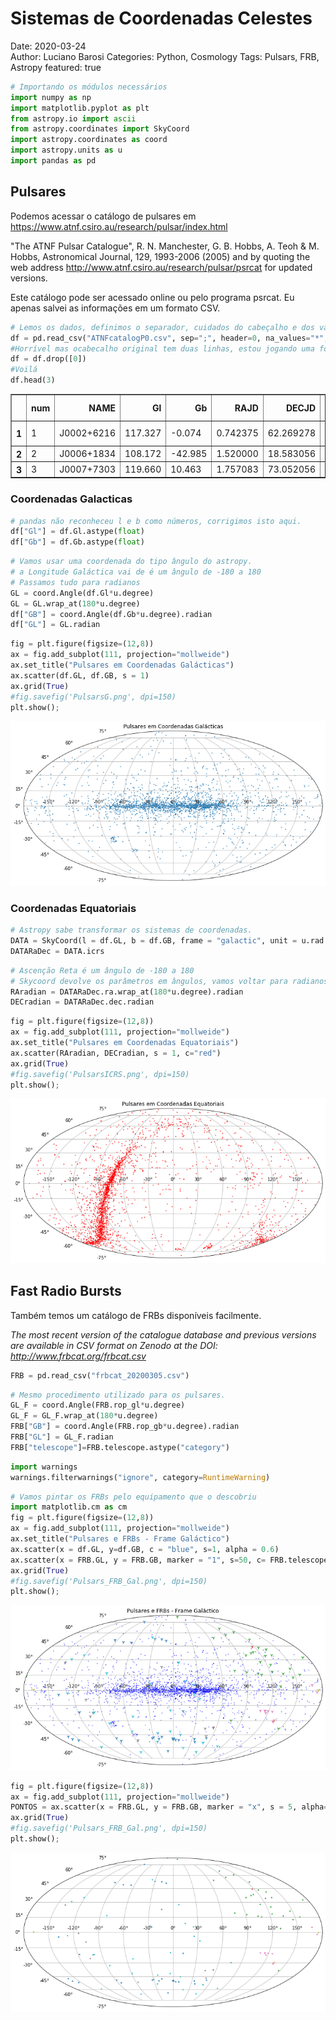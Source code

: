# Sistemas de Coordenadas Celestes

Date: 2020-03-24  
Author: Luciano Barosi
Categories: Python, Cosmology
Tags: Pulsars, FRB, Astropy 
featured: true
<!--eofm-->


```python
# Importando os módulos necessários
import numpy as np
import matplotlib.pyplot as plt
from astropy.io import ascii
from astropy.coordinates import SkyCoord
import astropy.coordinates as coord
import astropy.units as u
import pandas as pd
```

## Pulsares

Podemos acessar o catálogo de pulsares em https://www.atnf.csiro.au/research/pulsar/index.html
 
"The ATNF Pulsar Catalogue", R. N. Manchester, G. B. Hobbs, A. Teoh & M. Hobbs, Astronomical Journal, 129, 1993-2006 (2005) and by quoting the web address http://www.atnf.csiro.au/research/pulsar/psrcat for updated versions.
 
Este catálogo pode ser acessado online ou pelo programa psrcat. Eu apenas salvei as informações em um formato CSV. 


```python
# Lemos os dados, definimos o separador, cuidados do cabeçalho e dos valores esquisitos que aparecem no arquivo.
df = pd.read_csv("ATNFcatalogP0.csv", sep=";", header=0, na_values="*", keep_default_na=True)
#Horrível mas ocabecalho original tem duas linhas, estou jogando uma fora.
df = df.drop([0])
#Voilá
df.head(3)
```




<div>
<style scoped>
    .dataframe tbody tr th:only-of-type {
        vertical-align: middle;
    }

    .dataframe tbody tr th {
        vertical-align: top;
    }

    .dataframe thead th {
        text-align: right;
    }
</style>
<table border="1" class="dataframe">
  <thead>
    <tr style="text-align: right;">
      <th></th>
      <th>num</th>
      <th>NAME</th>
      <th>Gl</th>
      <th>Gb</th>
      <th>RAJD</th>
      <th>DECJD</th>
      <th>P0</th>
      <th>DM</th>
      <th>S1400</th>
      <th>R_LUM14</th>
      <th>Unnamed: 10</th>
    </tr>
  </thead>
  <tbody>
    <tr>
      <th>1</th>
      <td>1</td>
      <td>J0002+6216</td>
      <td>117.327</td>
      <td>-0.074</td>
      <td>0.742375</td>
      <td>62.269278</td>
      <td>0.115364</td>
      <td>218.60</td>
      <td>0.02</td>
      <td>8.90e-01</td>
      <td>NaN</td>
    </tr>
    <tr>
      <th>2</th>
      <td>2</td>
      <td>J0006+1834</td>
      <td>108.172</td>
      <td>-42.985</td>
      <td>1.520000</td>
      <td>18.583056</td>
      <td>0.693748</td>
      <td>11.41</td>
      <td>NaN</td>
      <td>NaN</td>
      <td>NaN</td>
    </tr>
    <tr>
      <th>3</th>
      <td>3</td>
      <td>J0007+7303</td>
      <td>119.660</td>
      <td>10.463</td>
      <td>1.757083</td>
      <td>73.052056</td>
      <td>0.315873</td>
      <td>NaN</td>
      <td>NaN</td>
      <td>NaN</td>
      <td>NaN</td>
    </tr>
  </tbody>
</table>
</div>



### Coordenadas Galacticas


```python
# pandas não reconheceu l e b como números, corrigimos isto aqui.
df["Gl"] = df.Gl.astype(float)
df["Gb"] = df.Gb.astype(float)
```


```python
# Vamos usar uma coordenada do tipo ângulo do astropy. 
# a Longitude Galáctica vai de é um ângulo de -180 a 180
# Passamos tudo para radianos
GL = coord.Angle(df.Gl*u.degree)
GL = GL.wrap_at(180*u.degree)
df["GB"] = coord.Angle(df.Gb*u.degree).radian
df["GL"] = GL.radian
```


```python
fig = plt.figure(figsize=(12,8))
ax = fig.add_subplot(111, projection="mollweide")
ax.set_title("Pulsares em Coordenadas Galácticas")
ax.scatter(df.GL, df.GB, s = 1)
ax.grid(True)
#fig.savefig('PulsarsG.png', dpi=150)
plt.show();
```


![png](./PulsarPlot_8_0.png)


### Coordenadas Equatoriais


```python
# Astropy sabe transformar os sistemas de coordenadas.
DATA = SkyCoord(l = df.GL, b = df.GB, frame = "galactic", unit = u.rad )
DATARaDec = DATA.icrs
```


```python
# Ascenção Reta é um ângulo de -180 a 180
# Skycoord devolve os parâmetros em ângulos, vamos voltar para radianos, por causa do plot.
RAradian = DATARaDec.ra.wrap_at(180*u.degree).radian
DECradian = DATARaDec.dec.radian
```


```python
fig = plt.figure(figsize=(12,8))
ax = fig.add_subplot(111, projection="mollweide")
ax.set_title("Pulsares em Coordenadas Equatoriais")
ax.scatter(RAradian, DECradian, s = 1, c="red")
ax.grid(True)
#fig.savefig('PulsarsICRS.png', dpi=150)
plt.show();
```


![png](./PulsarPlot_12_0.png)


## Fast Radio Bursts

 Também temos um catálogo de FRBs disponíveis facilmente. 
 
 *The most recent version of the catalogue database and previous versions are available in CSV format on Zenodo at the DOI: http://www.frbcat.org/frbcat.csv*


```python
FRB = pd.read_csv("frbcat_20200305.csv")
```


```python
# Mesmo procedimento utilizado para os pulsares.
GL_F = coord.Angle(FRB.rop_gl*u.degree)
GL_F = GL_F.wrap_at(180*u.degree)
FRB["GB"] = coord.Angle(FRB.rop_gb*u.degree).radian
FRB["GL"] = GL_F.radian
FRB["telescope"]=FRB.telescope.astype("category")
```


```python
import warnings
warnings.filterwarnings("ignore", category=RuntimeWarning) 

```


```python
# Vamos pintar os FRBs pelo equipamento que o descobriu
import matplotlib.cm as cm
fig = plt.figure(figsize=(12,8))
ax = fig.add_subplot(111, projection="mollweide")
ax.set_title("Pulsares e FRBs - Frame Galáctico")
ax.scatter(x = df.GL, y=df.GB, c = "blue", s=1, alpha = 0.6)
ax.scatter(x = FRB.GL, y = FRB.GB, marker = "1", s=50, c= FRB.telescope.cat.codes, cmap=cm.tab10)
ax.grid(True)
#fig.savefig('Pulsars_FRB_Gal.png', dpi=150)
plt.show();
```


![png](./PulsarPlot_18_0.png)



```python
fig = plt.figure(figsize=(12,8))
ax = fig.add_subplot(111, projection="mollweide")
PONTOS = ax.scatter(x = FRB.GL, y = FRB.GB, marker = "x", s = 5, alpha=0.90, c= FRB.telescope.cat.codes, cmap=cm.tab10)
ax.grid(True)
#fig.savefig('Pulsars_FRB_Gal.png', dpi=150)
plt.show();
```


![png](./PulsarPlot_19_0.png)



```python

```

